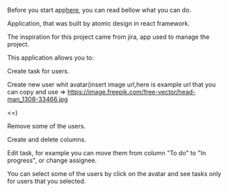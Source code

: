 Before you start app<a href="https://StefanStefanovic94.github.io/deploy-task-board">here</a>, you can read bellow what you can do.

Application, that was built by atomic design in react framework. 

The inspiration for this project came from jira, app used to manage the project.

This application allows you to:

Create task for users. 

Create new user whit avatar(insert image url,here is example url that you can copy and use => 
https://image.freepik.com/free-vector/head-man_1308-33466.jpg 

<=)

Remove some of the users.

Create and delete columns.

Edit task, for example you can move them from column "To do" to "In progress", or change assignee.

You can select some of the users by click on the avatar and see tasks only for users that you selected.



